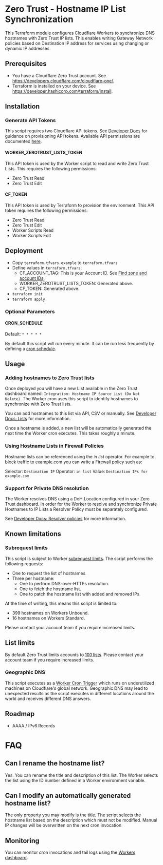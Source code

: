 # Zero Trust - Hostname IP List Synchronization

This Terraform module configures Cloudflare Workers to synchronize DNS hostnames with Zero Trust IP lists. This enables writing Gateway Network policies based on Destination IP address for services using changing or dynamic IP addresses.

## Prerequisites

- You have a Cloudflare Zero Trust account. See https://developers.cloudflare.com/cloudflare-one/.
- Terraform is installed on your device. See https://developer.hashicorp.com/terraform/install.

## Installation

### Generate API Tokens

This script requires two Cloudflare API tokens. See [Developer Docs](https://developers.cloudflare.com/fundamentals/api/get-started/create-token/) for guidance on provisioning API tokens. Available API permissions are documented [here](https://developers.cloudflare.com/fundamentals/api/reference/permissions/).
#### WORKER_ZEROTRUST_LISTS_TOKEN

This API token is used by the Worker script to read and write Zero Trust Lists. This requires the following permissions:

- Zero Trust Read
- Zero Trust Edit

#### CF_TOKEN

This API token is used by Terraform to provision the environment. This API token requires the following permissions:

- Zero Trust Read
- Zero Trust Edit
- Worker Scripts Read
- Worker Scripts Edit

## Deployment

- Copy `terraform.tfvars.example` to `terraform.tfvars`
- Define values in `terraform.tfvars`:
	- CF_ACCOUNT_TAG: This is your Account ID. See [Find zone and account IDs](https://developers.cloudflare.com/fundamentals/setup/find-account-and-zone-ids/).
	- WORKER_ZEROTRUST_LISTS_TOKEN: Generated above.
	- CF_TOKEN: Generated above.
- `terraform init`
- `terraform apply`

### Optional Parameters

#### CRON_SCHEDULE

Default: `* * * * *`

By default this script will run every minute. It can be run less frequently by defining a [cron schedule](https://developers.cloudflare.com/workers/configuration/cron-triggers/#supported-cron-expressions).

## Usage

### Adding hostnames to Zero Trust lists

Once deployed you will have a new List available in the Zero Trust dashboard named: `Integration: Hostname IP Source List (Do Not Delete)`.  The Worker cron uses this script to identify hostnames to synchronize with Zero Trust lists.

You can add hostnames to this list via API, CSV or manually. See [Developer Docs: Lists](https://developers.cloudflare.com/cloudflare-one/policies/gateway/lists/) for more information.

Once a hostname is added, a new list will be automatically generated the next time the Worker cron executes. This takes roughly a minute.

### Using Hostname Lists in Firewall Policies

Hostname lists can be referenced using the *in list* operator. For example to block traffic to example.com you can write a Firewall policy such as:

Selector: `Destination IP`
Operator: `in list`
Value: `Destination IPs for example.com`

### Support for Private DNS resolution

The Worker resolves DNS using a DoH Location configured in your Zero Trust dashboard. In order for the Worker to resolve and synchronize Private Hostnames to IP Lists a Resolver Policy must be separately configured.

See [Developer Docs: Resolver policies](https://developers.cloudflare.com/cloudflare-one/policies/gateway/resolver-policies/) for more information.

## Known limitations

### Subrequest limits

This script is subject to Worker [subrequest limits](https://developers.cloudflare.com/workers/platform/limits/). The script performs the following requests:

- One to request the list of hostnames.
- Three per hostname:
	- One to perform DNS-over-HTTPs resolution.
	- One to fetch the hostname list.
	- One to patch the hostname list with added and removed IPs.

At the time of writing, this means this script is limited to:

- 399 hostnames on Workers Unbound.
- 16 hostnames on Workers Standard.

Please contact your account team if you require increased limits.

## List limits

By default Zero Trust limits accounts to [100 lists](https://developers.cloudflare.com/cloudflare-one/account-limits/). Please contact your account team if you require increased limits.

### Geographic DNS

This script executes as a [Worker Cron Trigger](https://developers.cloudflare.com/workers/configuration/cron-triggers/) which runs on underutilized machines on Cloudflare's global network. Geographic DNS may lead to unexpected results as the script executes in different locations around the world and receives different DNS answers.

## Roadmap

- AAAA / IPv6 Records

# FAQ

## Can I rename the hostname list?

Yes. You can rename the title and description of this list. The Worker selects the list using the ID number defined in a Worker environment variable. 

## Can I modify an automatically generated hostname list?

The only property you may modify is the title. The script selects the hostname list based on the description which must not be modified. Manual IP changes will be overwritten on the next cron invocation.

## Monitoring

You can monitor cron invocations and tail logs using the [Workers dashboard](https://developers.cloudflare.com/workers/configuration/cron-triggers/#view-past-events).